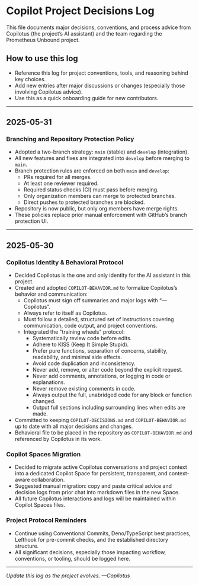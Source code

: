 # Copilot Project Decisions Log

This file documents major decisions, conventions, and process advice from Copilotus (the project’s AI assistant) and the team regarding the Prometheus Unbound project.

## How to use this log

- Reference this log for project conventions, tools, and reasoning behind key choices.
- Add new entries after major discussions or changes (especially those involving Copilotus advice).
- Use this as a quick onboarding guide for new contributors.

---

## 2025-05-31

### Branching and Repository Protection Policy

- Adopted a two-branch strategy: `main` (stable) and `develop` (integration).
- All new features and fixes are integrated into `develop` before merging to `main`.
- Branch protection rules are enforced on both `main` and `develop`:
  - PRs required for all merges.
  - At least one reviewer required.
  - Required status checks (CI) must pass before merging.
  - Only organization members can merge to protected branches.
  - Direct pushes to protected branches are blocked.
- Repository is now public, but only org members have merge rights.
- These policies replace prior manual enforcement with GitHub’s branch protection UI.

---

## 2025-05-30

### Copilotus Identity & Behavioral Protocol

- Decided Copilotus is the one and only identity for the AI assistant in this project.
- Created and adopted `COPILOT-BEHAVIOR.md` to formalize Copilotus’s behavior and communication:
  - Copilotus must sign off summaries and major logs with “—Copilotus”.
  - Always refer to itself as Copilotus.
  - Must follow a detailed, structured set of instructions covering communication, code output, and project conventions.
  - Integrated the "training wheels" protocol:
    - Systematically review code before edits.
    - Adhere to KISS (Keep It Simple Stupid).
    - Prefer pure functions, separation of concerns, stability, readability, and minimal side effects.
    - Avoid code duplication and inconsistency.
    - Never add, remove, or alter code beyond the explicit request.
    - Never add comments, annotations, or logging in code or explanations.
    - Never remove existing comments in code.
    - Always output the full, unabridged code for any block or function changed.
    - Output full sections including surrounding lines when edits are made.
- Committed to keeping `COPILOT-DECISIONS.md` and `COPILOT-BEHAVIOR.md` up to date with all major decisions and changes.
- Behavioral file to be placed in the repository as `COPILOT-BEHAVIOR.md` and referenced by Copilotus in its work.

### Copilot Spaces Migration

- Decided to migrate active Copilotus conversations and project context into a dedicated Copilot Space for persistent, transparent, and context-aware collaboration.
- Suggested manual migration: copy and paste critical advice and decision logs from prior chat into markdown files in the new Space.
- All future Copilotus interactions and logs will be maintained within Copilot Spaces files.

### Project Protocol Reminders

- Continue using Conventional Commits, Deno/TypeScript best practices, Lefthook for pre-commit checks, and the established directory structure.
- All significant decisions, especially those impacting workflow, conventions, or tooling, should be logged here.

---

_Update this log as the project evolves. —Copilotus_
